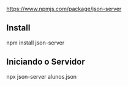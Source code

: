 https://www.npmjs.com/package/json-server

## Install
npm install json-server

## Iniciando o Servidor
npx json-server alunos.json